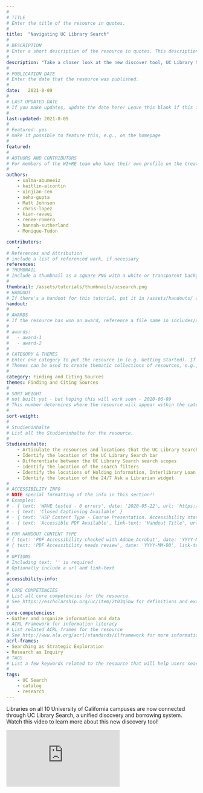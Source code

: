 ```yaml
---
#
# TITLE
# Enter the title of the resource in quotes.
#
title:  "Navigating UC Library Search"
#
# DESCRIPTION
# Enter a short description of the resource in quotes. This description will appear on the list page as a preview, but not on the tutorial/workshop itself.
#
description: "Take a closer look at the new discover tool, UC Library Search!"
#
# PUBLICATION DATE
# Enter the date that the resource was published.
#
date:   2021-8-09
#
# LAST UPDATED DATE
# If you make updates, update the date here! Leave this blank if this is being published for the first time.
#
last-updated: 2021-8-09
#
# Featured: yes
# make it possible to feature this, e.g., on the homepage
#
featured: 
#
# AUTHORS AND CONTRIBUTORS
# For members of the WI+RE team who have their own profile on the Creative Team page, enter the name as firstname-lastname (e.g. doug-worsham). For community partners who don't have their own profile on the WI+RE site, enter their name as Firstname Lastname (e.g. Gene Block). The names will appear in the order you enter them.
#
authors:
    - salma-abumeeiz
    - kaitlin-alcontin
    - xinjian-cen
    - neha-gupta
    - Matt Johnson
    - chris-lopez
    - kian-ravaei
    - renee-romero
    - hannah-sutherland
    - Monique-Tudon

contributors:
    - 
# References and Attribution
# include a list of referenced work, if necessary
references:
# THUMBNAIL
# Include a thumbnail as a square PNG with a white or transparent background. Our standard dimensions are 250x250 px, but any size square will do. Thumbnails for tutorials go in /assets/tutorials/thumbnails/, and for workshops, /assets/workshops/thumbnails/.
#
thumbnail: /assets/tutorials/thumbnails/ucsearch.png
# HANDOUT
# If there's a handout for this tutorial, put it in /assets/handouts/ and replace the three dots with the filename!
handout:
#
# AWARDS
# If the resource has won an award, reference a file name in includes/awards/ without the .html. For example, if it was accepted to PRIMO, you would write "primo". If the award isn't in includes/awards, create a new award file!
#
# awards: 
#   - award-1
#   - award-2
#
# CATEGORY & THEMES
# Enter one category to put the resource in (e.g. Getting Started). If you enter a category that doesn't already exist, a new category will be created on the WI+RE site.
# Themes can be used to create thematic collections of resources, e.g., stem, etc.
#
category: Finding and Citing Sources
themes: Finding and Citing Sources
#
# SORT WEIGHT
# not built yet - but hoping this will work soon - 2020-06-09
# This number determines where the resource will appear within the category. Larger numbers appear later within the category, and higher numbers appear earlier.
#
sort-weight:
#
# Studieninhalte
# List all the Studieninhalte for the resource.
#
Studieninhalte:
    - Articulate the resources and locations that the UC Library Search is capable of searching
    - Identify the location of the UC Library Search bar
    - Differentiate between the UC Library Search search scopes
    - Identify the location of the search filters
    - Identify the locations of Holding information, Interlibrary Loan, Permalink, Create Citation, and Subject Headings in the catalog record
    - Identify the location of the 24/7 Ask a Librarian widget
#
# ACCESSIBILITY INFO
# NOTE special formatting of the info in this section!!
# Examples:
# - { text: 'WAVE tested - 0 errors', date: '2020-05-22', url: 'https://wave.webaim.org/' }
# - { text: 'Closed Captioning Available' }
# - { text: 'H5P Content Type - Course Presentation. Accessibility status - Tested with no known problems', date: 'YYYY-MM-DD', url: 'https://h5p.org/documentation/installation/content-type-accessibility' }
# - { text: 'Accessible PDF Available', link-text: 'Handout Title', url: 'full-url' }
#
# FOR HANDOUT CONTENT TYPE
# { text: 'PDF Accessibility checked with Adobe Acrobat', date: 'YYYY-MM-DD' }
# { text: 'PDF Accessibility needs review', date: 'YYYY-MM-DD', link-text: 'Issue reported', url: 'link to issue' } 
#
# OPTIONS
# Including text: '' is required
# Optionally include a url and link-text
#
accessibility-info:
#
# CORE COMPETENCIES
# List all core competencies for the resource.
# See https://escholarship.org/uc/item/2t03q5bw for definitions and examples of each core competency
#
core-competencies:
- Gather and organize information and data
# ACRL Framework for information literacy
# List related ACRL frames for the resource
# See http://www.ala.org/acrl/standards/ilframework for more information
acrl-frames:
- Searching as Strategic Exploration
- Research as Inquiry 
# TAGS
# List a few keywords related to the resource that will help users search for it.
#
tags:
    - UC Search
    - catalog
    - research
---
```

Libraries on all 10 University of California campuses are now connected through UC Library Search, a unified discovery and borrowing system. Watch this video to learn more about this new discovery tool!

<div class="embed-responsive embed-responsive-16by9">
<iframe class="embed-responsive-item" src="https://www.youtube.com/embed/3Yd7RUZjdHs" frameborder="0" allowfullscreen></iframe>
</div>
